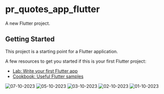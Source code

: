 # pr_quotes_app_flutter

A new Flutter project.

## Getting Started

This project is a starting point for a Flutter application.

A few resources to get you started if this is your first Flutter project:

- [Lab: Write your first Flutter app](https://docs.flutter.dev/get-started/codelab)
- [Cookbook: Useful Flutter samples](https://docs.flutter.dev/cookbook)


![07-10-2023](https://github.com/NeelManiya25/PR_Qutoes_App_Flutter/assets/131368162/a5dffc94-726a-4647-87a9-ba5792e658bf)
![05-10-2023](https://github.com/NeelManiya25/PR_Qutoes_App_Flutter/assets/131368162/9068ba60-a058-4a05-95d5-cbd6d013981d)
![03-10-2023](https://github.com/NeelManiya25/PR_Qutoes_App_Flutter/assets/131368162/98d0d6a8-2957-4eeb-9e1b-1fc9bb5581f4)
![02-10-2023](https://github.com/NeelManiya25/PR_Qutoes_App_Flutter/assets/131368162/40b49cf1-028b-4bf9-9629-24728c02e271)
![01-10-2023](https://github.com/NeelManiya25/PR_Qutoes_App_Flutter/assets/131368162/f531bb18-dc7a-4f42-bf70-49d676e055ae)

